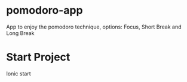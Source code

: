 # pomodoro-app
App to enjoy the pomodoro technique, options:  Focus, Short Break and Long Break


# Start Project

Ionic start
